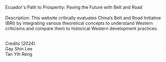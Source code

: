 Ecuador's Path to Prosperity: Paving the Future with Belt and Road <br/>
<br>
Description:
This website critically evaluates China’s Belt and Road Initiative (BRI) by integrating various theoretical 
concepts to understand Western criticisms and compare them to historical Western development practices. 


<br/>
Credits (2024)<br/>
Gay Shin Lee<br/>
Tan Yih Reng 
